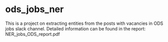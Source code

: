 # ods_jobs_ner
This is a project on extracting entities from the posts with vacancies in ODS jobs slack channel.
Detailed information can be found in the report: NER_jobs_ODS_report.pdf
